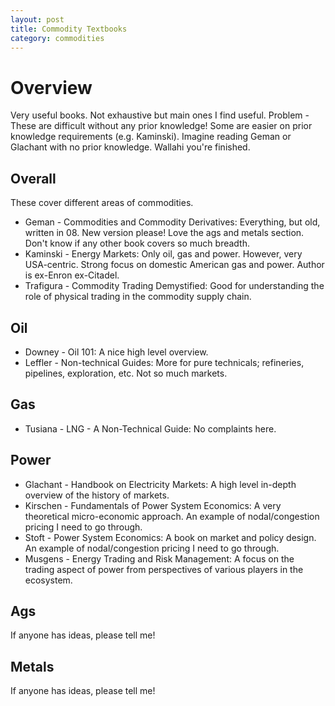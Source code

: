 ```yaml
---
layout: post
title: Commodity Textbooks
category: commodities
---
```




# Overview

Very useful books. Not exhaustive but main ones I find useful. Problem - These are difficult without any prior knowledge! Some are easier on prior knowledge requirements (e.g. Kaminski). Imagine reading Geman or Glachant with no prior knowledge. Wallahi you're finished.

## Overall 

These cover different areas of commodities. 

* Geman - Commodities and Commodity Derivatives: Everything, but old, written in 08. New version please! Love the ags and metals section. Don't know if any other book covers so much breadth.
* Kaminski - Energy Markets: Only oil, gas and power. However, very USA-centric. Strong focus on domestic American gas and power. Author is ex-Enron ex-Citadel.
* Trafigura - Commodity Trading Demystified: Good for understanding the role of physical trading in the commodity supply chain.


## Oil

* Downey - Oil 101: A nice high level overview.
* Leffler - Non-technical Guides: More for pure technicals; refineries, pipelines, exploration, etc. Not so much markets.

## Gas

* Tusiana - LNG - A Non-Technical Guide: No complaints here. 

## Power

* Glachant - Handbook on Electricity Markets: A high level in-depth overview of the history of markets.
* Kirschen - Fundamentals of Power System Economics: A very theoretical micro-economic approach. An example of nodal/congestion pricing I need to go through.
* Stoft - Power System Economics: A book on market and policy design. An example of nodal/congestion pricing I need to go through.
* Musgens - Energy Trading and Risk Management: A focus on the trading aspect of power from perspectives of various players in the ecosystem.

## Ags

If anyone has ideas, please tell me! 

## Metals

If anyone has ideas, please tell me! 